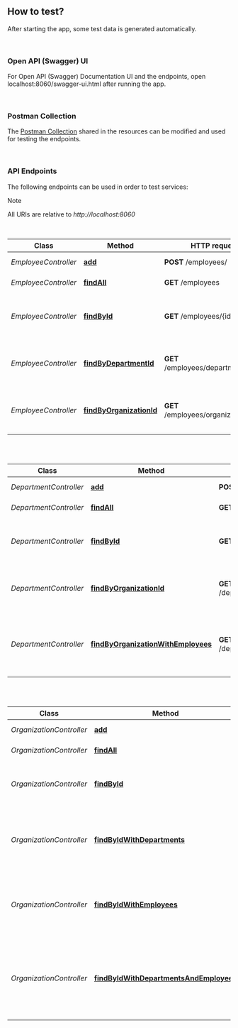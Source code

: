 ## How to test?

After starting the app, some test data is generated automatically.

<br/>

### Open API (Swagger) UI

For Open API (Swagger) Documentation UI and the endpoints, open localhost:8060/swagger-ui.html after running the app.

<br/>

### Postman Collection

The [Postman Collection](postman/employee_management.postman_collection.json) shared in the resources can be modified and used
for testing the endpoints.

<br/>

### API Endpoints

The following endpoints can be used in order to test services:

> [!NOTE]
> All URIs are relative to *http://localhost:8060*

<br/>

| Class              | Method                                                                | HTTP request                        | Description                                      |
|--------------------|-----------------------------------------------------------------------|-------------------------------------|--------------------------------------------------|
| *EmployeeController* | [**add**](http://localhost:8060/employees/)                           | **POST** /employees/        | Adds a new employee                              |
| *EmployeeController* | [**findAll**](http://localhost:8060/employees)                        | **GET** /employees                  | Retrieves all employees                          |
| *EmployeeController* | [**findById**](http://localhost:8060/employees/{id})                  | **GET** /employees/{id}             | Retrieves a single employee by the given id      |
| *EmployeeController* | [**findByDepartmentId**](http://localhost:8060/employees/departments/{id})       | **GET** /employees/departments/{id} | Retrieves employees by the given department id   |
| *EmployeeController* | [**findByOrganizationId**](http://localhost:8060/employees/organizations/{id})       | **GET** /employees/organizations/{id} | Retrieves employees by the given organization id |

<br/>
<br/>

| Class              | Method                                                                | HTTP request                        | Description                                                       |
|--------------------|-----------------------------------------------------------------------|-------------------------------------|-------------------------------------------------------------------|
| *DepartmentController* | [**add**](http://localhost:8060/employees/)                           | **POST** /departments/        | Adds a new employee                                               |
| *DepartmentController* | [**findAll**](http://localhost:8060/departments)                        | **GET** /departments                  | Retrieves all departments                                         |
| *DepartmentController* | [**findById**](http://localhost:8060/departments/{id})                  | **GET** /departments/{id}             | Retrieves a single employee by the given id                       |
| *DepartmentController* | [**findByOrganizationId**](http://localhost:8060/departments/organizations/{id})       | **GET** /departments/organizations/{id} | Retrieves departments by the given organization id                |
| *DepartmentController* | [**findByOrganizationWithEmployees**](http://localhost:8060/departments/organizations/{id})       | **GET** /departments/organizations/{id} | Retrieves departments with employees by the given organization id |

<br/>
<br/>

| Class              | Method                                                                                                     | HTTP request                                                    | Description                                                                         |
|--------------------|------------------------------------------------------------------------------------------------------------|-----------------------------------------------------------------|-------------------------------------------------------------------------------------|
| *OrganizationController* | [**add**](http://localhost:8060/organizations/)                                                            | **POST** /organizations/                                        | Adds a new organization                                                             |
| *OrganizationController* | [**findAll**](http://localhost:8060/organizations)                                                         | **GET** /organizations                                          | Retrieves all organizations                                                         |
| *OrganizationController* | [**findById**](http://localhost:8060/organizations/{id})                                                   | **GET** /organizations/                                         | Retrieves a single organization by the given id                                     |
| *OrganizationController* | [**findByIdWithDepartments**](http://localhost:8060/organizations/{id}/departments/)                       | **GET** /organizations/{id}/departments/                        | Retrieves organizations with departments by the given organization id               |
| *OrganizationController* | [**findByIdWithEmployees**](http://localhost:8060/organizations/{id}/employees/)                           | **GET** /organizations/{id}/employees/                          | Retrieves organizations with employees by the given organization id                 |
| *OrganizationController* | [**findByIdWithDepartmentsAndEmployees**](http://localhost:8060/organizations/{id}/departments/employees/) | **GET** /organizations/{id}/departments/employees/ | Retrieves organizations with departments and employees by the given organization id |

<br/>
<br/>




